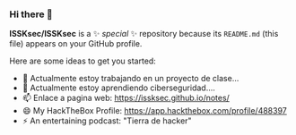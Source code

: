 ### Hi there 👋


**ISSKsec/ISSKsec** is a ✨ _special_ ✨ repository because its `README.md` (this file) appears on your GitHub profile.

Here are some ideas to get you started:

- 🔭 Actualmente estoy trabajando en un proyecto de clase...
- 🌱 Actualmente estoy aprendiendo ciberseguridad....
- 📫 Enlace a pagina web: https://issksec.github.io/notes/
- 😄 My HackTheBox Profile: https://app.hackthebox.com/profile/488397
- ⚡ An entertaining podcast: "Tierra de hacker"
